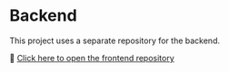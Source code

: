 # Backend

This project uses a separate repository for the backend.

🔗 [Click here to open the frontend repository](https://github.com/o-k-e/webshop-backend)